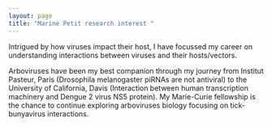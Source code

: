 ```yaml
---
layout: page
title: "Marine Petit research interest "
---
```


Intrigued by how viruses impact their host, I have focussed my career on understanding interactions between viruses and their hosts/vectors.

Arboviruses have been my best companion through my journey from Institut Pasteur, Paris (Drosophila melanogaster piRNAs are not antiviral) to the University of California, Davis (Interaction between human transcription machinery and Dengue 2 virus NS5 protein). My Marie-Curie fellowship is the chance to continue exploring arboviruses biology focusing on tick-bunyavirus interactions.

